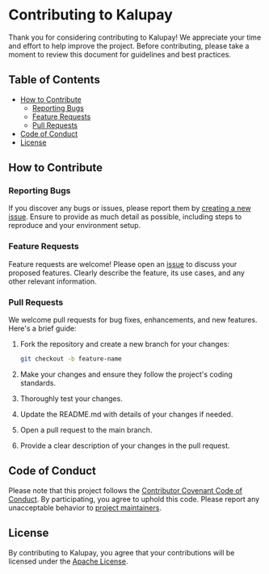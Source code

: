 # Contributing to Kalupay

Thank you for considering contributing to Kalupay! We appreciate your time and effort to help improve the project. Before contributing, please take a moment to review this document for guidelines and best practices.

## Table of Contents

- [How to Contribute](#how-to-contribute)
  - [Reporting Bugs](#reporting-bugs)
  - [Feature Requests](#feature-requests)
  - [Pull Requests](#pull-requests)
- [Code of Conduct](#code-of-conduct)
- [License](#license)

## How to Contribute

### Reporting Bugs

If you discover any bugs or issues, please report them by [creating a new issue](https://github.com/TheCryptologyAcademy/Kalupay/issues). Ensure to provide as much detail as possible, including steps to reproduce and your environment setup.

### Feature Requests

Feature requests are welcome! Please open an [issue](https://github.com/TheCryptologyAcademy/Kalupay/issues) to discuss your proposed features. Clearly describe the feature, its use cases, and any other relevant information.

### Pull Requests

We welcome pull requests for bug fixes, enhancements, and new features. Here's a brief guide:

1. Fork the repository and create a new branch for your changes:

   ```bash
   git checkout -b feature-name
   ```
2. Make your changes and ensure they follow the project's coding standards.

3. Thoroughly test your changes.

4. Update the README.md with details of your changes if needed.

5. Open a pull request to the main branch.

6. Provide a clear description of your changes in the pull request.

## Code of Conduct

Please note that this project follows the [Contributor Covenant Code of Conduct](/CODE_OF_CONDUCT.md). By participating, you agree to uphold this code. Please report any unacceptable behavior to [project maintainers](/MAINTAINERS.md).

## License

By contributing to Kalupay, you agree that your contributions will be licensed under the [Apache License](/LICENSE.md).

